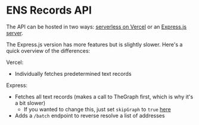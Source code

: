 # ENS Records API

The API can be hosted in two ways: [serverless on Vercel](vercel-serverless/README.md) or an [Express.js server](express/README.md).

The Express.js version has more features but is slightly slower. Here's a quick overview of the differences:

Vercel:

- Individually fetches predetermined text records

Express:

- Fetches all text records (makes a call to TheGraph first, which is why it's a bit slower)
  - If you wanted to change this, just set `skipGraph` to `true` [here](https://github.com/gskril/ens-records-api/blob/main/express/src/handlers/ens-profile.ts#L56)
- Adds a `/batch` endpoint to reverse resolve a list of addresses

